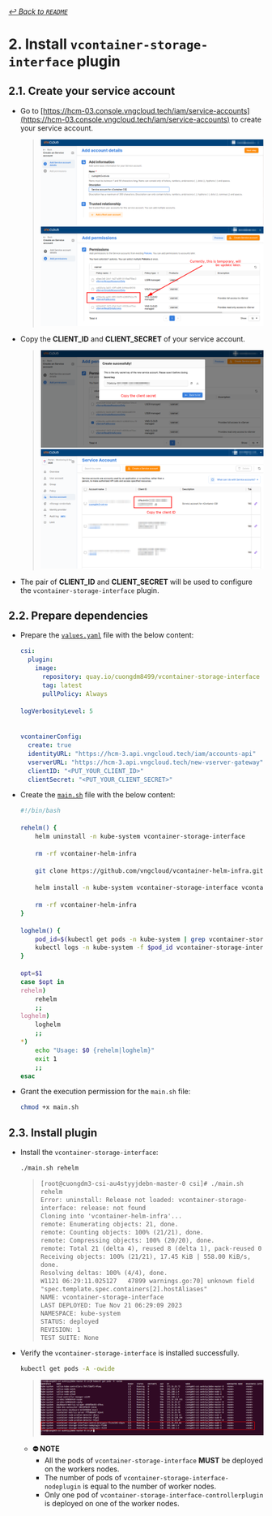 ###### [↩ Back to `README`](./../README.md)

# 2. Install `vcontainer-storage-interface` plugin
## 2.1. Create your service account
- Go to [https://hcm-03.console.vngcloud.tech/iam/service-accounts](https://hcm-03.console.vngcloud.tech/iam/service-accounts) to create your service account.
  > ![](./../img/31.png)
  > ![](./../img/32.png)

- Copy the **CLIENT_ID** and **CLIENT_SECRET** of your service account.
  > ![](./../img/33.png)
  > ![](./../img/34.png)

- The pair of **CLIENT_ID** and **CLIENT_SECRET** will be used to configure the `vcontainer-storage-interface` plugin.

## 2.2. Prepare dependencies
- Prepare the [`values.yaml`](./script/values.yaml) file with the below content:
  ```yaml
  csi:
    plugin:
      image:
        repository: quay.io/cuongdm8499/vcontainer-storage-interface
        tag: latest
        pullPolicy: Always

  logVerbosityLevel: 5


  vcontainerConfig:
    create: true
    identityURL: "https://hcm-3.api.vngcloud.tech/iam/accounts-api"
    vserverURL: "https://hcm-3.api.vngcloud.tech/new-vserver-gateway"
    clientID: "<PUT_YOUR_CLIENT_ID>"
    clientSecret: "<PUT_YOUR_CLIENT_SECRET>"
  ```

- Create the [`main.sh`](./script/main.sh) file with the below content:
  ```bash
  #!/bin/bash

  rehelm() {
      helm uninstall -n kube-system vcontainer-storage-interface

      rm -rf vcontainer-helm-infra

      git clone https://github.com/vngcloud/vcontainer-helm-infra.git --branch dev --depth 1

      helm install -n kube-system vcontainer-storage-interface vcontainer-helm-infra/vcontainer-storage-interface --values values.yaml

      rm -rf vcontainer-helm-infra
  }

  loghelm() {
      pod_id=$(kubectl get pods -n kube-system | grep vcontainer-storage-interface-controllerplugin | awk '{print $1}')
      kubectl logs -n kube-system -f $pod_id vcontainer-storage-interface
  }

  opt=$1
  case $opt in
  rehelm)
      rehelm
      ;;
  loghelm)
      loghelm
      ;;
  *)
      echo "Usage: $0 {rehelm|loghelm}"
      exit 1
      ;;
  esac
  ```

- Grant the execution permission for the `main.sh` file:
  ```bash
  chmod +x main.sh
  ```

## 2.3. Install plugin
- Install the `vcontainer-storage-interface`:
  ```bash
  ./main.sh rehelm
  ```
  > ```console
  > [root@cuongdm3-csi-au4styyjdebn-master-0 csi]# ./main.sh rehelm
  > Error: uninstall: Release not loaded: vcontainer-storage-interface: release: not found
  > Cloning into 'vcontainer-helm-infra'...
  > remote: Enumerating objects: 21, done.
  > remote: Counting objects: 100% (21/21), done.
  > remote: Compressing objects: 100% (20/20), done.
  > remote: Total 21 (delta 4), reused 8 (delta 1), pack-reused 0
  > Receiving objects: 100% (21/21), 17.45 KiB | 558.00 KiB/s, done.
  > Resolving deltas: 100% (4/4), done.
  > W1121 06:29:11.025127   47899 warnings.go:70] unknown field "spec.template.spec.containers[2].hostAliases"
  > NAME: vcontainer-storage-interface
  > LAST DEPLOYED: Tue Nov 21 06:29:09 2023
  > NAMESPACE: kube-system
  > STATUS: deployed
  > REVISION: 1
  > TEST SUITE: None
  > ```

- Verify the `vcontainer-storage-interface` is installed successfully.
  ```bash
  kubectl get pods -A -owide
  ```
  > ![](../img/01.png)
  - **⛔ NOTE**
    - All the pods of `vcontainer-storage-interface` **MUST** be deployed on the workers nodes.
    - The number of pods of `vcontainer-storage-interface-nodeplugin` is equal to the number of worker nodes.
    - Only one pod of `vcontainer-storage-interface-controllerplugin` is deployed on one of the worker nodes.